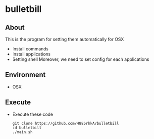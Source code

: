 bulletbill
===============================

About
-------------------------------
This is the program for setting them automatically for OSX
+ Install commands
+ Install applications
+ Setting shell
Moreover, we need to set config for each applications

Environment
-------------------------------
* OSX

Execute
-------------------------------
+ Execute these code  
    ```
    git clone https://github.com/4885rhkA/bulletbill
    cd bulletbill
    ./main.sh
    ```
